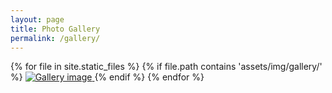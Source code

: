 ```yaml
---
layout: page
title: Photo Gallery
permalink: /gallery/
---
```


<script>
document.addEventListener("DOMContentLoaded", function() {
  var overlay = document.getElementById('gallery-lightbox');
  var fullImg = document.getElementById('lightbox-img');
  document.querySelectorAll('.gallery-thumb').forEach(function(link) {
    link.addEventListener('click', function(e) {
      e.preventDefault();
      fullImg.src = link.href;
      overlay.style.display = 'flex';
    });
  });
  overlay.addEventListener('click', function() {
    overlay.style.display = 'none';
    fullImg.src = '';
  });
});
</script>

<div id="gallery-lightbox" class="lightbox-overlay" style="display:none;">
  <img id="lightbox-img" src="" alt="Full gallery image">
</div>

<div class="image-gallery">
  {% for file in site.static_files %}
    {% if file.path contains 'assets/img/gallery/' %}
      <a href="{{ file.path }}" class="gallery-thumb" target="_blank">
        <img src="{{ file.path }}" alt="Gallery image">
      </a>
    {% endif %}
  {% endfor %}
</div>
